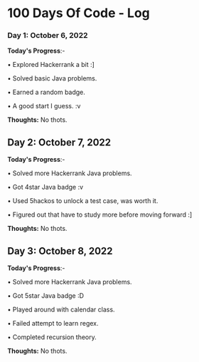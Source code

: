 # 100 Days Of Code - Log

### Day 1: October 6, 2022 

**Today's Progress**:- 

• Explored Hackerrank a bit :]

• Solved basic Java problems.
 
• Earned a random badge.

• A good start I guess. :v

**Thoughts:** No thots.



## Day 2: October 7, 2022 

**Today's Progress**:- 

• Solved more Hackerrank Java problems.

• Got 4star Java badge :v

• Used 5hackos to unlock a test case, was worth it.

• Figured out that have to study more before moving forward :]

**Thoughts:** No thots.



## Day 3: October 8, 2022 

**Today's Progress**:- 

• Solved more Hackerrank Java problems.

• Got 5star Java badge :D

• Played around with calendar class.

• Failed attempt to learn regex.

• Completed recursion theory.

**Thoughts:** No thots.


<!--### Day 0: February 30, 2016 (Example 2)
##### (delete me or comment me out)

**Today's Progress**: Fixed CSS, worked on canvas functionality for the app.

**Thoughts**: I really struggled with CSS, but, overall, I feel like I am slowly getting better at it. Canvas is still new for me, but I managed to figure out some basic functionality.

**Link(s) to work**: [Calculator App](http://www.example.com)


### Day 1: June 27, Monday

**Today's Progress**: I've gone through many exercises on FreeCodeCamp.

**Thoughts** I've recently started coding, and it's a great feeling when I finally solve an algorithm challenge after a lot of attempts and hours spent.

**Link(s) to work**
1. [Find the Longest Word in a String](https://www.freecodecamp.com/challenges/find-the-longest-word-in-a-string)
2. [Title Case a Sentence](https://www.freecodecamp.com/challenges/title-case-a-sentence)-->
